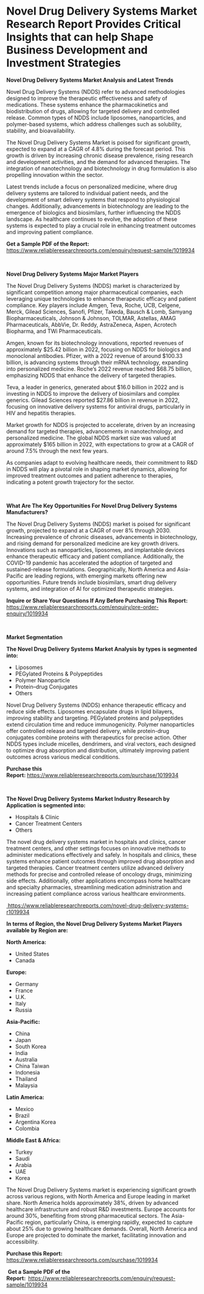 <p><h1>Novel Drug Delivery Systems Market Research Report Provides Critical Insights that can help Shape Business Development and Investment Strategies</h1></p><p><strong>Novel Drug Delivery Systems Market Analysis and Latest Trends</strong></p>
<p><p>Novel Drug Delivery Systems (NDDS) refer to advanced methodologies designed to improve the therapeutic effectiveness and safety of medications. These systems enhance the pharmacokinetics and biodistribution of drugs, allowing for targeted delivery and controlled release. Common types of NDDS include liposomes, nanoparticles, and polymer-based systems, which address challenges such as solubility, stability, and bioavailability.</p><p>The Novel Drug Delivery Systems Market is poised for significant growth, expected to expand at a CAGR of 4.8% during the forecast period. This growth is driven by increasing chronic disease prevalence, rising research and development activities, and the demand for advanced therapies. The integration of nanotechnology and biotechnology in drug formulation is also propelling innovation within the sector.</p><p>Latest trends include a focus on personalized medicine, where drug delivery systems are tailored to individual patient needs, and the development of smart delivery systems that respond to physiological changes. Additionally, advancements in biotechnology are leading to the emergence of biologics and biosimilars, further influencing the NDDS landscape. As healthcare continues to evolve, the adoption of these systems is expected to play a crucial role in enhancing treatment outcomes and improving patient compliance.</p></p>
<p><strong>Get a Sample PDF of the Report:&nbsp;</strong> <a href="https://www.reliableresearchreports.com/enquiry/request-sample/1019934?utm_campaign=3084&utm_medium=2&utm_source=Github&utm_content=ia&utm_term=13042025&utm_id=novel-drug-delivery-systems">https://www.reliableresearchreports.com/enquiry/request-sample/1019934</a></p>
<p>&nbsp;</p>
<p><strong>Novel Drug Delivery Systems Major Market Players</strong></p>
<p><p>The Novel Drug Delivery Systems (NDDS) market is characterized by significant competition among major pharmaceutical companies, each leveraging unique technologies to enhance therapeutic efficacy and patient compliance. Key players include Amgen, Teva, Roche, UCB, Celgene, Merck, Gilead Sciences, Sanofi, Pfizer, Takeda, Bausch & Lomb, Samyang Biopharmaceuticals, Johnson & Johnson, TOLMAR, Astellas, AMAG Pharmaceuticals, AbbVie, Dr. Reddy, AstraZeneca, Aspen, Acrotech Biopharma, and TWi Pharmaceuticals.</p><p>Amgen, known for its biotechnology innovations, reported revenues of approximately $25.42 billion in 2022, focusing on NDDS for biologics and monoclonal antibodies. Pfizer, with a 2022 revenue of around $100.33 billion, is advancing systems through their mRNA technology, expanding into personalized medicine. Roche’s 2022 revenue reached $68.75 billion, emphasizing NDDS that enhance the delivery of targeted therapies.</p><p>Teva, a leader in generics, generated about $16.0 billion in 2022 and is investing in NDDS to improve the delivery of biosimilars and complex generics. Gilead Sciences reported $27.86 billion in revenue in 2022, focusing on innovative delivery systems for antiviral drugs, particularly in HIV and hepatitis therapies.</p><p>Market growth for NDDS is projected to accelerate, driven by an increasing demand for targeted therapies, advancements in nanotechnology, and personalized medicine. The global NDDS market size was valued at approximately $165 billion in 2022, with expectations to grow at a CAGR of around 7.5% through the next few years.</p><p>As companies adapt to evolving healthcare needs, their commitment to R&D in NDDS will play a pivotal role in shaping market dynamics, allowing for improved treatment outcomes and patient adherence to therapies, indicating a potent growth trajectory for the sector.</p></p>
<p>&nbsp;</p>
<p><strong>What Are The Key Opportunities For Novel Drug Delivery Systems Manufacturers?</strong></p>
<p><p>The Novel Drug Delivery Systems (NDDS) market is poised for significant growth, projected to expand at a CAGR of over 8% through 2030. Increasing prevalence of chronic diseases, advancements in biotechnology, and rising demand for personalized medicine are key growth drivers. Innovations such as nanoparticles, liposomes, and implantable devices enhance therapeutic efficacy and patient compliance. Additionally, the COVID-19 pandemic has accelerated the adoption of targeted and sustained-release formulations. Geographically, North America and Asia-Pacific are leading regions, with emerging markets offering new opportunities. Future trends include biosimilars, smart drug delivery systems, and integration of AI for optimized therapeutic strategies.</p></p>
<p><strong>Inquire or Share Your Questions If Any Before Purchasing This Report:</strong> <a href="https://www.reliableresearchreports.com/enquiry/pre-order-enquiry/1019934?utm_campaign=3084&utm_medium=2&utm_source=Github&utm_content=ia&utm_term=13042025&utm_id=novel-drug-delivery-systems">https://www.reliableresearchreports.com/enquiry/pre-order-enquiry/1019934</a></p>
<p>&nbsp;</p>
<p><strong>Market Segmentation</strong></p>
<p><strong>The Novel Drug Delivery Systems Market Analysis by types is segmented into:</strong></p>
<p><ul><li>Liposomes</li><li>PEGylated Proteins & Polypeptides</li><li>Polymer Nanoparticle</li><li>Protein–drug Conjugates</li><li>Others</li></ul></p>
<p><p>Novel Drug Delivery Systems (NDDS) enhance therapeutic efficacy and reduce side effects. Liposomes encapsulate drugs in lipid bilayers, improving stability and targeting. PEGylated proteins and polypeptides extend circulation time and reduce immunogenicity. Polymer nanoparticles offer controlled release and targeted delivery, while protein-drug conjugates combine proteins with therapeutics for precise action. Other NDDS types include micelles, dendrimers, and viral vectors, each designed to optimize drug absorption and distribution, ultimately improving patient outcomes across various medical conditions.</p></p>
<p><strong>Purchase this Report:&nbsp;</strong><a href="https://www.reliableresearchreports.com/purchase/1019934?utm_campaign=3084&utm_medium=2&utm_source=Github&utm_content=ia&utm_term=13042025&utm_id=novel-drug-delivery-systems">https://www.reliableresearchreports.com/purchase/1019934</a></p>
<p>&nbsp;</p>
<p><strong>The Novel Drug Delivery Systems Market Industry Research by Application is segmented into:</strong></p>
<p><ul><li>Hospitals & Clinic</li><li>Cancer Treatment Centers</li><li>Others</li></ul></p>
<p><p>The novel drug delivery systems market in hospitals and clinics, cancer treatment centers, and other settings focuses on innovative methods to administer medications effectively and safely. In hospitals and clinics, these systems enhance patient outcomes through improved drug absorption and targeted therapies. Cancer treatment centers utilize advanced delivery methods for precise and controlled release of oncology drugs, minimizing side effects. Additionally, other applications encompass home healthcare and specialty pharmacies, streamlining medication administration and increasing patient compliance across various healthcare environments.</p></p>
<p><a href="https://www.reliableresearchreports.com/novel-drug-delivery-systems-r1019934?utm_campaign=3084&utm_medium=2&utm_source=Github&utm_content=ia&utm_term=13042025&utm_id=novel-drug-delivery-systems">&nbsp;https://www.reliableresearchreports.com/novel-drug-delivery-systems-r1019934</a></p>
<p><strong>In terms of Region, the Novel Drug Delivery Systems Market Players available by Region are:</strong></p>
<p>
    <p> <strong> North America: </strong>
        <ul>
            <li>United States</li>
            <li>Canada</li>
        </ul>
        </p> 
    <p> <strong> Europe: </strong>
        <ul>
            <li>Germany</li>
            <li>France</li>
            <li>U.K.</li>
            <li>Italy</li>
            <li>Russia</li>
        </ul>
        </p> 
    <p> <strong> Asia-Pacific: </strong>
        <ul>
            <li>China</li>
            <li>Japan</li>
            <li>South Korea</li>
            <li>India</li>
            <li>Australia</li>
            <li>China Taiwan</li>
            <li>Indonesia</li>
            <li>Thailand</li>
            <li>Malaysia</li>
        </ul>
        </p> 
    <p> <strong> Latin America: </strong>
        <ul>
            <li>Mexico</li>
            <li>Brazil</li>
            <li>Argentina Korea</li>
            <li>Colombia</li>
        </ul>
        </p> 
    <p> <strong> Middle East & Africa: </strong>
        <ul>
            <li>Turkey</li>
            <li>Saudi</li>
            <li>Arabia</li>
            <li>UAE</li>
            <li>Korea</li>
        </ul>
    </p>
    </p>
<p><p>The Novel Drug Delivery Systems market is experiencing significant growth across various regions, with North America and Europe leading in market share. North America holds approximately 38%, driven by advanced healthcare infrastructure and robust R&D investments. Europe accounts for around 30%, benefiting from strong pharmaceutical sectors. The Asia-Pacific region, particularly China, is emerging rapidly, expected to capture about 25% due to growing healthcare demands. Overall, North America and Europe are projected to dominate the market, facilitating innovation and accessibility.</p></p>
<p><strong>Purchase this Report: </strong><a href="https://www.reliableresearchreports.com/purchase/1019934?utm_campaign=3084&utm_medium=2&utm_source=Github&utm_content=ia&utm_term=13042025&utm_id=novel-drug-delivery-systems">https://www.reliableresearchreports.com/purchase/1019934</a></p>
<p>&nbsp;<strong>Get a Sample PDF of the Report:&nbsp;&nbsp;</strong><a href="https://www.reliableresearchreports.com/enquiry/request-sample/1019934?utm_campaign=3084&utm_medium=2&utm_source=Github&utm_content=ia&utm_term=13042025&utm_id=novel-drug-delivery-systems">https://www.reliableresearchreports.com/enquiry/request-sample/1019934</a></p>
<p><strong></strong></p>
<p><p></p><p></p><p></p></p>